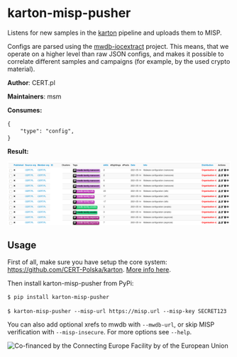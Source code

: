 # karton-misp-pusher

Listens for new samples in the [karton](https://karton-core.readthedocs.io/en/latest/)
pipeline and uploads them to MISP.

Configs are parsed using the [mwdb-iocextract](https://github.com/CERT-Polska/mwdb_iocextract)
project. This means, that we operate on a higher level than raw JSON configs, and makes
it possible to correlate different samples and campaigns (for example, by the used crypto
material).

**Author**: CERT.pl

**Maintainers**: msm

**Consumes:**
```
{
    "type": "config",
}
```

**Result:**

![config in misp](./docs/misp.png)

## Usage

First of all, make sure you have setup the core system: https://github.com/CERT-Polska/karton.
[More info here](https://github.com/CERT-Polska/karton/blob/master/docs/how-to-run.md).

Then install karton-misp-pusher from PyPi:

```shell
$ pip install karton-misp-pusher

$ karton-misp-pusher --misp-url https://misp.url --misp-key SECRET123
```

You can also add optional xrefs to mwdb with `--mwdb-url`, or skip MISP
verification with `--misp-insecure`. For more options see `--help`.

![Co-financed by the Connecting Europe Facility by of the European Union](https://www.cert.pl/uploads/2019/02/en_horizontal_cef_logo-e1550495232540.png)
